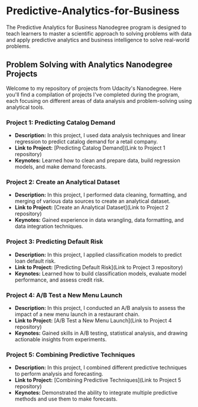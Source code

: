 # Predictive-Analytics-for-Business
The Predictive Analytics for Business Nanodegree program is designed to teach learners to master a scientific approach to solving problems with data and apply predictive analytics and business intelligence to solve real-world problems. 



## Problem Solving with Analytics Nanodegree Projects
Welcome to my repository of projects from Udacity's Nanodegree. Here you'll find a compilation of projects I've completed during the program, each focusing on different areas of data analysis and problem-solving using analytical tools.

### Project 1: Predicting Catalog Demand
- **Description:** In this project, I used data analysis techniques and linear regression to predict catalog demand for a retail company.
- **Link to Project:** [Predicting Catalog Demand](Link to Project 1 repository)
- **Keynotes:** Learned how to clean and prepare data, build regression models, and make demand forecasts.

### Project 2: Create an Analytical Dataset
- **Description:** In this project, I performed data cleaning, formatting, and merging of various data sources to create an analytical dataset.
- **Link to Project:** [Create an Analytical Dataset](Link to Project 2 repository)
- **Keynotes:** Gained experience in data wrangling, data formatting, and data integration techniques.

### Project 3: Predicting Default Risk
- **Description:** In this project, I applied classification models to predict loan default risk.
- **Link to Project:** [Predicting Default Risk](Link to Project 3 repository)
- **Keynotes:** Learned how to build classification models, evaluate model performance, and assess credit risk.

### Project 4: A/B Test a New Menu Launch
- **Description:** In this project, I conducted an A/B analysis to assess the impact of a new menu launch in a restaurant chain.
- **Link to Project:** [A/B Test a New Menu Launch](Link to Project 4 repository)
- **Keynotes:** Gained skills in A/B testing, statistical analysis, and drawing actionable insights from experiments.

### Project 5: Combining Predictive Techniques
- **Description:** In this project, I combined different predictive techniques to perform analysis and forecasting.
- **Link to Project:** [Combining Predictive Techniques](Link to Project 5 repository)
- **Keynotes:** Demonstrated the ability to integrate multiple predictive methods and use them to make forecasts.


